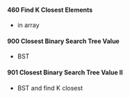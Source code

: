 
#### 460 Find K Closest Elements
* in array

#### 900 Closest Binary Search Tree Value
* BST

#### 901 Closest Binary Search Tree Value II
* BST and find K closest


